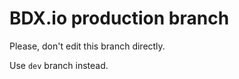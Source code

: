 BDX.io production branch
=======

Please, don't edit this branch directly.

Use `dev` branch instead.
